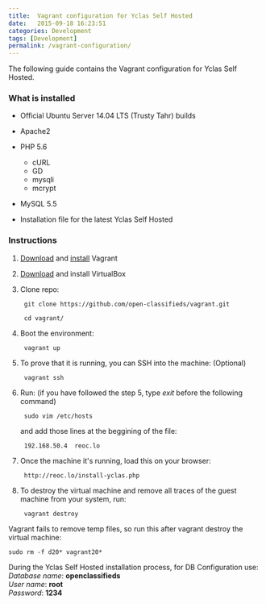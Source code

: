 ```yaml
---
title:  Vagrant configuration for Yclas Self Hosted
date:   2015-09-18 16:23:51
categories: Development
tags: [Development]
permalink: /vagrant-configuration/
---
```

The following guide contains the Vagrant configuration for Yclas Self Hosted.

### What is installed

+ Official Ubuntu Server 14.04 LTS (Trusty Tahr) builds

+ Apache2

+ PHP 5.6
  * cURL
  * GD
  * mysqli
  * mcrypt

+ MySQL 5.5

+ Installation file for the latest Yclas Self Hosted


### Instructions

1. [Download](http://www.vagrantup.com/downloads) and [install](https://docs.vagrantup.com/v2/installation/index.html) Vagrant

2. [Download](https://www.virtualbox.org/wiki/Downloads) and install VirtualBox

3. Clone repo:

        git clone https://github.com/open-classifieds/vagrant.git
    
        cd vagrant/

4. Boot the environment:

        vagrant up

5. To prove that it is running, you can SSH into the machine: (Optional)

        vagrant ssh

6. Run: (if you have followed the step 5, type _exit_ before the following command)

        sudo vim /etc/hosts

    and add those lines at the beggining of the file:

        192.168.50.4  reoc.lo

7. Once the machine it's running, load this on your browser:

        http://reoc.lo/install-yclas.php

8. To destroy the virtual machine and remove all traces of the guest machine from your system, run: 

        vagrant destroy

Vagrant fails to remove temp files, so run this after vagrant destroy the virtual machine:

    sudo rm -f d20* vagrant20*


During the Yclas Self Hosted installation process, for DB Configuration use:<br>
_Database name_: **openclassifieds** <br>
_User name_: **root**<br> 
_Password_: **1234**




